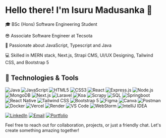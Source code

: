 # Hello there! I'm Isuru Madusanka 👋

🎓 BSc (Hons) Software Engineering Student

😎 Associate Software Engineer at Tecsota

🚀 Passionate about JavaScript, Typescript and Java  

💻 Skilled in MERN stack, Next.js, Strapi CMS, UI/UX Designing, Tailwind CSS, and Bootstrap 5

## 🔧 Technologies & Tools

![Java](https://img.shields.io/badge/-Java-007396?style=flat-square&logo=java&logoColor=white)
![JavaScript](https://img.shields.io/badge/-JavaScript-F7DF1E?style=flat-square&logo=javascript&logoColor=black)
![HTML5](https://img.shields.io/badge/-HTML5-E34F26?style=flat-square&logo=html5&logoColor=white)
![CSS3](https://img.shields.io/badge/-CSS3-1572B6?style=flat-square&logo=css3&logoColor=white)
![React](https://img.shields.io/badge/-React-61DAFB?style=flat-square&logo=react&logoColor=black)
![Express.js](https://img.shields.io/badge/-Express.js-000000?style=flat-square&logo=express&logoColor=white)
![Node.js](https://img.shields.io/badge/-Node.js-339933?style=flat-square&logo=node.js&logoColor=white)
![MongoDB](https://img.shields.io/badge/-MongoDB-47A248?style=flat-square&logo=mongodb&logoColor=white)
![Next.js](https://img.shields.io/badge/-Next.js-000000?style=flat-square&logo=next.js&logoColor=white)
![Laravel](https://img.shields.io/badge/-Laravel-FF2D20?style=flat-square&logo=laravel&logoColor=white)
![Koa](https://img.shields.io/badge/-Koa-333333?style=flat-square&logo=koajs&logoColor=white)
![Scrapy](https://img.shields.io/badge/-Scrapy-3776AB?style=flat-square&logo=scrapy&logoColor=white)
![SQL](https://img.shields.io/badge/-SQL-4479A1?style=flat-square&logo=postgresql&logoColor=white)
![Springboot](https://img.shields.io/badge/-Springboot-6DB33F?style=flat-square&logo=spring&logoColor=white)
![React Native](https://img.shields.io/badge/-React%20Native-0088CC?style=flat-square&logo=react&logoColor=white)
![Tailwind CSS](https://img.shields.io/badge/-Tailwind%20CSS-38B2AC?style=flat-square&logo=tailwind-css&logoColor=white)
![Bootstrap 5](https://img.shields.io/badge/-Bootstrap%205-7952B3?style=flat-square&logo=bootstrap&logoColor=white)
![Figma](https://img.shields.io/badge/-Figma-F24E1E?style=flat-square&logo=figma&logoColor=white)
![Canva](https://img.shields.io/badge/-Canva-00C4CC?style=flat-square&logo=canva&logoColor=white)
![Postman](https://img.shields.io/badge/-Postman-FF6C37?style=flat-square&logo=postman&logoColor=white)
![Docker](https://img.shields.io/badge/-Docker-2496ED?style=flat-square&logo=docker&logoColor=white)
![Vercel](https://img.shields.io/badge/-Vercel-000000?style=flat-square&logo=vercel&logoColor=white)
![Render](https://img.shields.io/badge/-Render-00FFFF?style=flat-square&logo=render&logoColor=white)
![VS Code](https://img.shields.io/badge/-VS%20Code-007ACC?style=flat-square&logo=visual-studio-code&logoColor=white)
![WebStorm](https://img.shields.io/badge/-WebStorm-000000?style=flat-square&logo=webstorm&logoColor=white)
![IntelliJ IDEA](https://img.shields.io/badge/-IntelliJ%20IDEA-000000?style=flat-square&logo=intellij-idea&logoColor=white)

[![LinkedIn](https://img.icons8.com/fluent/48/000000/linkedin.png)](https://www.linkedin.com/in/isuru-madusanka-1b9210218/) [![Email](https://img.icons8.com/fluent/48/000000/email.png)](mailto:isurusanka98@gmail.com) [![Portfolio](https://img.icons8.com/fluent/48/000000/domain.png)](https://portfolio-lyart-beta-73.vercel.app/)

Feel free to reach out for collaboration, projects, or just a friendly chat. Let's create something amazing together!
